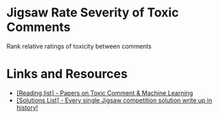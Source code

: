# Jigsaw Rate Severity of Toxic Comments
 Rank relative ratings of toxicity between comments

# Links and Resources
- [[Reading list] - Papers on Toxic Comment & Machine Learning](https://www.kaggle.com/c/jigsaw-toxic-severity-rating/discussion/286329)
- [[Solutions List] - Every single Jigsaw competition solution write up in history!](https://www.kaggle.com/c/jigsaw-toxic-severity-rating/discussion/286333)
